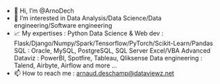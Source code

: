 - 👋 Hi, I’m @ArnoDech
- 👀 I’m interested in Data Analysis/Data Science/Data engineering/Software engineering
- 📈 My expertises : Python Data Science & Web dev : Flask/Django/Numpy/Spark/Tensorflow/PyTorch/Scikit-Learn/Pandas
                      SQL : Oracle, MySQL, PostgreSQL, SQL Server
                      Excel/VBA Advanced
                      Dataviz : PowerBI, Spotfire, Tableau, Qliksense
                      Data engineering : Talend, Airbyte, Airflow
                      and more ...
- 📫 How to reach me : arnaud.deschamp@dataviewz.net
